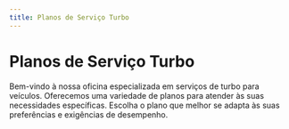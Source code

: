 ```yaml
---
title: Planos de Serviço Turbo
---
```


# Planos de Serviço Turbo

Bem-vindo à nossa oficina especializada em serviços de turbo para veículos. Oferecemos uma variedade de planos para atender às suas necessidades específicas. Escolha o plano que melhor se adapta às suas preferências e exigências de desempenho.

